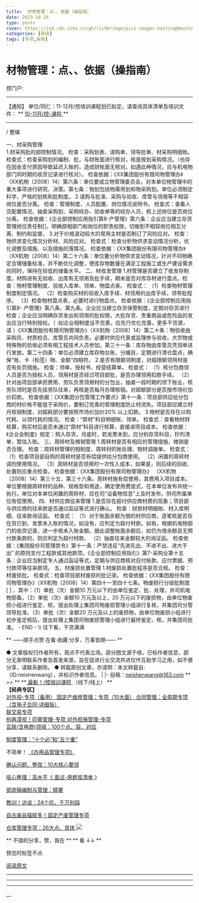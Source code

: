 ```yaml
---
title:  材物管理：点、、依据（操指南）
date: 2023-10-26
type: posts
cover: https://jsd.cdn.zzko.cn/gh/richbridge/picx-images-hosting@master/thumbnail/技.jpg
categories: [审技]
tags: [专项,采购]
---
```


#  材物管理：点、、依据（操指南）

控门户:  [  ](javascript:void\(0\);)

__ _ _ _ _

【通知】  单位/同仁：11-12月/控培训课程划已拟定，请查阅具体清单及培训文件：  ** [ 10-11月/控-课程
](http://mp.weixin.qq.com/s?__biz=MzIxMTM3ODE1OQ==&mid=2247511718&idx=5&sn=b91a5da556c6756166aa79f9ca3b1030&chksm=9754a426a0232d306ef3a465ff219550bedfa8e5325f4e851a28457a8a0cfa95f0f1f809234d&scene=21#wechat_redirect)
**

* * *

 / 整编

一、材采购管理  
1.材采购批的部控制情况。  检查：采购划表、请购单、领导批单、材采购明细账。
检查式：检查采购划的编制、批，与财账面进行核对，核是按划采购情况。（也存在因金支付原因导致延迟入账的，造成财账面无核对。如遇此种情况，应与机电物部门同时期的收货记录进行核对）。
检查依据：《XX集团股份有限司物管理办》（XX机物〔2008〕14）第六条：单位要成立物管理委员会，对本单位物管理中的重大事项进行研究、决策。第七条：物划包括物需用划和物采购划。单位必须制定科学、严格的划核和批制度。
2.请购与批准、采购与验收、库管与领用等不相容岗位是否分离。  检查：管理制度、人员配置、岗位情况说明书。
检查式：查看人员配置情况、抽查采购划、采购经办、验收单等的经办人员，核上述岗位是否岗位分离。
检查依据：《企业部控制应用指引第8-产管理》第六条：企业应当建立存货管理岗位责任制[]，明确部相部门和岗位的职责权限，切做到不相容岗位相互分离、制约和监督。
3.对于价格波动较大的常用主材是否制订了风险应对。  检查：物供求变化情况分析材、风险应对。
检查式：检查分析物供求变动情况分析，优化调整及措施、以及措施的落情况。
检查依据：《XX集团股份有限司物管理办》（XX机物〔2008〕14）第二十六条：单位要分析物供求变动情况，针对不同物确定合理储备标准，并不断优化调整，使库存物数量在满足工程施工或生产建设需求的同时，保持在较低的储备水平。
二、材收发管理
1.材管理是否建立了收发存制度。材购进有无验收、出库有无领用及批手续，期末是否对库存材进行盘点。检查：物材管理制度、验收入库单、领单、物盘点表。
检查式：  （1）检查物材管理制度制定情况。  （2）检查购买材的验收入库手续、材领用的出库手续，领导批程序。
（3）检查物材盘点表，必要时进行物盘点。  检查依据：《企业部控制应用指引第8-
产管理》第八条、第九条。企业应当建立存货保管制度，定期对存货进行检查；企业应当明确存货发出和领用的批权限，大批存货、贵重商品或危险品的发出应当行特别授权。（
:如企业相制度设不完善，应先行优化完善。更多干货源，请
）《XX集团股份有限司物管理办》（XX机物〔2008〕14）第二十条：物验收由采购员、材质检员、库管员共同负责。必要时供应代表或监理参与验收。大宗物或特殊物的验收必须有相工程技术人员参加。第三十一条：库存物由库管员凭领单进行发放。第二十四条：单位必须建立库存物台账，分编目，定期进行清仓盘点，确保“账、卡（标签）物、金额”四相符。
2.是否有限额领制度，对超限额领用材是否有处罚措施。  检查：领单、授权书、经营结算单。  检查式：
（1）核分包商领人员是否为授权人员，领用材是否经过项目部批，是否办理领用扣款手续。
（2）针对由项目部承担费用、劳队负责领用材的分包业，抽查一段时期的领下账业，核劳队领时是否先挂劳队往来，再核是否每月办理核销。对超额部分是否按市场价加价扣款。
检查依据：《XX集团分包管理工作要点》第十一条：项目部供应给分包商的材价格不能低于采购价，要制订完善的管理制度防止材流失。项目部应建立材月核销制度，对超耗部分要按照市场价加价20%
以上扣款。  3.物材是否存在以购代耗、以领代耗的情况。  检查：“原材”科目明细账、领单。
检查式：查看物材财核算，购买材后是否未通过“原材”科目进行核算，直接进项目成本。
检查依据：《企业会制度》规定：购入存货，月底时，若发票未到，应分别存货科目，抄列清单，暂估入账。  三、周转材及摊销管理
1.周转材是否有相应的管理措施，摊销是否合理。  检查：周转材管理的相制度、周转材的账处理、物材调拨单。  检查式：
（1）检查项目部自购的周转材是否有偿提供给分包商使用。  （2）闲置的周转材调剂使用情况。
（3）周转材是否领用时一次性入成本，如果是，则后续的回收、处置则应重点检查。  检查依据：《XX集团股份有限司物管理办》
（XX机物〔2008〕14）第三十五、第三十六条。周转材施有偿使用，其费用入项目成本。单位要根据周转材的品种、规格型和用途，确定使用费提式，在本单位发布并统一执行。单位对本单位闲置的周转材，应在司“设备物信息”上及时发布，供司所属单位有偿使用。
四、材供应商往来管理  1.是否存在超付供应商材费的现象；项目部与供应商的往来款是否通过函证等式进行确认。
检查：财原材明细账、材入库明细、往来款询证函。  检查式：
（1）对于账面余额为借的材供应商，逐笔核是否存在货已到、发票未入账的情况，如没有，应判定为超付材款。如有，根据机电物部门的收货记录，进一步核未入账金额。据此调整账面余额后，如仍为借余额且无预付款条款的，则应判定为超付材款。
（2）抽查往来金额较大的询证函。  检查依据：《集团股份司管理禁令》第十一条：严禁违反“先进先出、不进不出、进大于出”
的原则支付工程款或其他款项。《企业部控制应用指引》第7-采购业第十五条：企业应当制定专人通过函证等式，定期与供应商核对应付账款、应付票据、预付款项等往来款项。
五、材废损处置管理  1.材废损处置批程序是否合规。  检查：材废损批。  检查式：检查项目部材废损的批记录。
检查依据：《XX集团股份有限司物管理办》（XX机物〔2008〕14）第四十一至四十七条。物废损行分级批制度
[  ]  ，其中：（1）单批（次）金额10
万元以下的由单位鉴定、批、处理，并司机电物部备。（2）单批（次）金额10 万元及以上，20
万元以下的废损物，由单位物废损小组进行鉴定、核，提出处理上集团司物废损管理小组进行复核，并集团司分管领导批准。（3）单批（次）金额20
万元及以上的废损物，由单位物废损小组进行初步鉴定核后，提出处理上集团司物废损管理小组进行最终鉴定、核，并集团司批准。
\- END - \\\ 往下看，干货满满

** ——顺手点赞·在看·收藏·分享，万事皆顺——  **

●
文章版权归作者所有，观点不代表立场。部分图文源于络，已标作者信息，部分无查明联系作者及首发来源，旨在促进行业交流共进仅作互助学习之用，如不便分享，请联系删除。
● 转载原创文章，亦请明：本文转载自:（ID:neishenwang），并标识作者信息。 | |-
投稿：neishenwang@163.com  ** >> ** **[ 最新！/控培训课程
](http://mp.weixin.qq.com/s?__biz=MzIxMTM3ODE1OQ==&mid=2247510759&idx=1&sn=20cab0c1b2d3d386c552ef7dfe7b0a94&chksm=9754a067a02329710887bc4c18fa43487618579b80e3ce7e6bb8a07d9a480f462a7a7456573f&scene=21#wechat_redirect)
（线下/线上） **  
**【经典专区】**  
[ 对外投-专项（备用）
](http://mp.weixin.qq.com/s?__biz=MzIxMTM3ODE1OQ==&mid=2247507501&idx=1&sn=957eba1bc8b78a9e0e8e99709bf1e608&chksm=9754d4ada0235dbb16aca709de3741458013c8a368889f19928da917c05281a796ccc384978b&scene=21#wechat_redirect)
[ 固定产维修管理：专项（10大面）
](http://mp.weixin.qq.com/s?__biz=MzIxMTM3ODE1OQ==&mid=2247511323&idx=1&sn=4a690dcd693ba693aec92b97bc6d09e3&chksm=9754a79ba0232e8dfaf611ad451d69b4619efc5e07269f5dc67f536791f4e3086522d1cb3f46&scene=21#wechat_redirect)
[ 合同管理：全周期专项（含电子合同·详细版）
](http://mp.weixin.qq.com/s?__biz=MzIxMTM3ODE1OQ==&mid=2247511399&idx=1&sn=b0c7be7f298b9a5fc7547ac63680faf2&chksm=9754a7e7a0232ef1ec285ce429e7c9f0d3e74625c931c0be56f63084f826ae2cbb469987aeef&scene=21#wechat_redirect)  
[ 联交易专项
](http://mp.weixin.qq.com/s?__biz=MzIxMTM3ODE1OQ==&mid=2247508469&idx=2&sn=cd40e6c2a20fdad6bfd62fc97c3591a9&chksm=9754ab75a0232263a3e46f978ad3f1f507460bba8a0c2f5ce0fae3a0e973e0f690a1c55d100e&scene=21#wechat_redirect)  
[ 别再漠视！印章管理-专项
](http://mp.weixin.qq.com/s?__biz=MzIxMTM3ODE1OQ==&mid=2247507924&idx=1&sn=5aa3028f90b865663ef34b6002a7121c&chksm=9754d554a0235c429e5e2d3752f71193209aa007ee57f2966facface0b8642d87b7d47acaf8e&scene=21#wechat_redirect)
[ 对外担保管理-专项
](http://mp.weixin.qq.com/s?__biz=MzIxMTM3ODE1OQ==&mid=2247508115&idx=2&sn=26ca29cee8507e601f2c6daa2332d78e&chksm=9754aa13a0232305ba1c36dbbd6ee20ab380db6ce50fdc0b376b1c4223de4ce3b3a2fdefebd2&scene=21#wechat_redirect)  
[ 互联(含电商)领域：100个点、容、对应
](http://mp.weixin.qq.com/s?__biz=MzIxMTM3ODE1OQ==&mid=2247506458&idx=1&sn=d83c71344a6a052e677cc2cb56acab50&chksm=9754d09aa023598c2424f061bd1a1d91ffdba8d0ca8492ff33845d4f77098182e9f058c9dc6c&scene=21#wechat_redirect)

[ 制度管理：“十个必”和“五个重”
](http://mp.weixin.qq.com/s?__biz=MzIxMTM3ODE1OQ==&mid=2247503600&idx=1&sn=8181ca22c6d4018a07a6cef9797bca63&chksm=9754c470a0234d66ab286ffc77a796df6c0b0f8eb9943c991d994672a9c60a85dea0d839c376&scene=21#wechat_redirect)

不简单！ [ 《办用品管理专项》
](http://mp.weixin.qq.com/s?__biz=MzIxMTM3ODE1OQ==&mid=2247505501&idx=1&sn=e0bb3ef5c2f8018299ae59fde6be8c76&chksm=9754dcdda02355cb81b079ade61713c5350a2bdec20d99ac7132683a98a3f48a937fcc33cada&scene=21#wechat_redirect)

[ 确认问题、整改：10大核心要领
](http://mp.weixin.qq.com/s?__biz=MzIxMTM3ODE1OQ==&mid=2247505104&idx=1&sn=f71eaa08f55af4991e37d5d484b020e4&chksm=9754de50a023574644a0a072d274ae5cc3b2e3de7e31aac2b1499ab8b66627d51892010111c0&scene=21#wechat_redirect)

[ 呕心整理：高水平《
](http://mp.weixin.qq.com/s?__biz=MzIxMTM3ODE1OQ==&mid=2247503750&idx=1&sn=ee25b0679e0e30de08c5959431f59e95&chksm=9754c506a0234c10d9e7ddbabb7a9d01f8726f3b97b64db733aa5fe2b6a47f7c09e298d9d3c9&scene=21#wechat_redirect)
[ 面试-用题库清单
](http://mp.weixin.qq.com/s?__biz=MzIxMTM3ODE1OQ==&mid=2247503750&idx=1&sn=ee25b0679e0e30de08c5959431f59e95&chksm=9754c506a0234c10d9e7ddbabb7a9d01f8726f3b97b64db733aa5fe2b6a47f7c09e298d9d3c9&scene=21#wechat_redirect)
》

[ 部底稿编制与管理：精要
](http://mp.weixin.qq.com/s?__biz=MzIxMTM3ODE1OQ==&mid=2247504176&idx=1&sn=506a83c56f7067391d884f4a15c52e3c&chksm=9754dbb0a02352a6822974397989af25a2a3c2724d9f832354534eb7b8407bbd40edf149edc8&scene=21#wechat_redirect)

[ 教训！访谈：24个坑，千万别踩
](http://mp.weixin.qq.com/s?__biz=MzIxMTM3ODE1OQ==&mid=2247505625&idx=1&sn=99a5f3e79e84ae8e328a2e32ba9c4421&chksm=9754dc59a023554f5d100bc060dea1ecb3dc1550d76f66f795d8dbde526b0b3305a202dadde7&scene=21#wechat_redirect)

[ 自古废品猫腻多！固定产废管理专项
](http://mp.weixin.qq.com/s?__biz=MzIxMTM3ODE1OQ==&mid=2247506257&idx=1&sn=28e6c29d862a3b2141a81052770de9c5&chksm=9754d3d1a0235ac71c6b47b9d7ae01199a019f7a4cadb7fcf68699d700c8f0ba255bb7b4f80a&scene=21#wechat_redirect)

[ 仓库管理专项：26大点、具体
](http://mp.weixin.qq.com/s?__biz=MzIxMTM3ODE1OQ==&mid=2247511557&idx=1&sn=8856e0fe8e4a9c3b784c12e0904f663c&chksm=9754a485a0232d9392caea44132da503f5c09cf7d187c50e0f298b39cbe232a087c1f3dad954&scene=21#wechat_redirect)
![](https://mmbiz.qpic.cn/mmbiz_png/OphficJUUiaJ54aVCY4pBQvVEbvI6AFqPw6XCDBGtNKZrKvoSBsSzQQ33YelxDmhk8DqtFPrlyyLlqoOI3euPw9g/640?wx_fmt=png&from=appmsg)

** 不错的分享，赞，我在  ** ** 看 ↓↓  **

预览时标签不点

[ 阅读原文 ](javascript:;)









****



****



****





__









